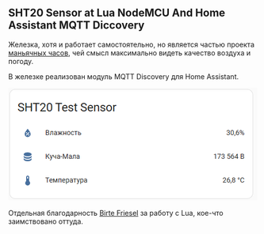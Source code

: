 ## SHT20 Sensor at Lua NodeMCU And Home Assistant MQTT Diccovery

Железка, хотя и работает самостоятельно, но является частью проекта [маньячных часов](https://github.com/igorkkk/__max7219_esp32_monitorGH), чей смысл максимально видеть качество воздуха и погоду. 

В железке реализован модуль MQTT Discovery для Home Assistant.

![Home Assistant](docs/hav.png)

Отдельная благодарность [Birte Friesel](https://github.com/derf?tab=repositories&q=&type=&language=lua&sort=) за работу с Lua, кое-что заимствовано оттуда.  